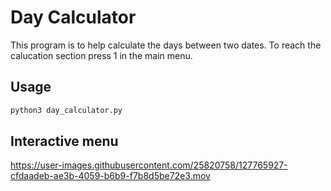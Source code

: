 # Day Calculator

This program is to help calculate the days between two dates.
To reach the calucation section press 1 in the main menu.


## Usage

```python
python3 day_calculator.py
```

## Interactive menu

https://user-images.githubusercontent.com/25820758/127765927-cfdaadeb-ae3b-4059-b6b9-f7b8d5be72e3.mov
